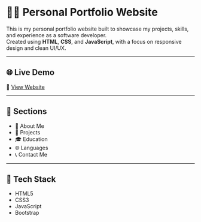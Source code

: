 # 🧑‍💻 Personal Portfolio Website

This is my personal portfolio website built to showcase my projects, skills, and experience as a software developer.  
Created using **HTML**, **CSS**, and **JavaScript**, with a focus on responsive design and clean UI/UX.

---

## 🌐 Live Demo

🔗 [View Website](https://portfolio-zeta-rouge-15.vercel.app/)

---

## 📁 Sections

- 👋 About Me
- 🧩 Projects
- 🎓 Education
- 🌐 Languages
- 📞 Contact Me


---

## 🧰 Tech Stack

- HTML5
- CSS3
- JavaScript
- Bootstrap

